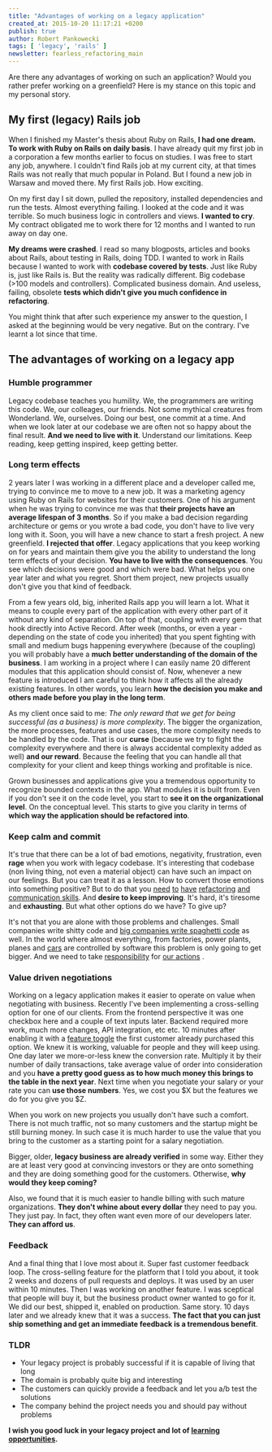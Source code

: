 ```yaml
---
title: "Advantages of working on a legacy application"
created_at: 2015-10-20 11:17:21 +0200
publish: true
author: Robert Pankowecki
tags: [ 'legacy', 'rails' ]
newsletter: fearless_refactoring_main
---
```


Are there any advantages of working on such an application?
Would you rather prefer working on a greenfield?
Here is my stance on this topic and my personal story.

<!-- more -->

## My first (legacy) Rails job

When I finished my Master's thesis about Ruby on Rails, **I had one dream.
To work with Ruby on Rails on daily basis**. I have already quit my first
job in a corporation a few months earlier to focus on studies. I was free
to start any job, anywhere. I couldn't find Rails job at my current city,
at that times Rails was not really that much popular in Poland. But I
found a new job in Warsaw and moved there. My first Rails job. How
exciting.

On my first day I sit down, pulled the repository, installed dependencies and
run the tests. Almost everything failing. I looked at the code and it was
terrible. So much business logic in controllers and views. **I wanted to cry**.
My contract obligated me to work there for 12 months and I wanted to run
away on day one.

**My dreams were crashed**. I read so many blogposts, articles and books about
Rails, about testing in Rails, doing TDD. I wanted to work in Rails because
I wanted to work with **codebase covered by tests**. Just like Ruby is, just like
Rails is. But the reality was radically different. Big codebase (>100 models
and controllers). Complicated business domain. And useless, failing, obsolete
**tests which didn't give you much confidence in refactoring**.

You might think that after such experience my answer to the question, I asked
at the beginning would be very negative. But on the contrary. I've learnt
a lot since that time.

## The advantages of working on a legacy app

### Humble programmer

Legacy codebase teaches you humility. We, the programmers are writing this code.
We, our colleages, our friends. Not some mythical creatures from Wonderland. We,
ourselves. Doing our best, one commit at a time. And when we look later at our
codebase we are often not so happy about the final result. **And we need to live
with it**. Understand our limitations. Keep reading, keep getting inspired, keep
getting better.

### Long term effects

2 years later I was working in a different place and a developer called me,
trying to convince me to move to a new job. It was a marketing agency using Ruby
on Rails for websites for their customers. One of his argument when he was trying
to convince me was that **their projects have an average lifespan of 3 months**.
So if you make a bad decision regarding architecture or gems or you wrote a bad
code, you don't have to live very long with it. Soon, you will have a new chance
to start a fresh project. A new greenfield. **I rejected that offer**. Legacy
applications that you keep working on for years and maintain them give you
the ability to understand the long term effects of your decision. **You have to
live with the consequences**. You see which decisions were good and which were bad.
What helps you one year later and what you regret. Short them project, new
projects usually don't give you that kind of feedback.

From a few years old, big, inherited Rails app you will learn a lot. What it means to
couple every part of the application with every other part of it without any kind of
separation. On top of that, coupling with every gem that hook directly into Active
Record. After week (months, or even a year - depending on the state of code you
inherited) that you spent fighting with small and medium bugs happening everywhere (because
of the coupling) you will probably have a **much better understanding of the domain of
the business**. I am working in a project where I can easily name 20 different modules that
this application should consist of. Now, whenever a new feature is introduced I am careful
to think how it affects all the already existing features. In other words, you learn **how
the decision you make and others made before you play in the long term**.

As my client once said to me: _The only reward that we get for being successful (as a business) is more complexity_.
The bigger the organization, the more processes, features and use cases, the more complexity
needs to be handled by the code. That is our **curse** (because we try to fight the complexity
everywhere and there is always accidental complexity added as well) **and our reward**. Because the
feeling that you can handle all that complexity for your client and keep things
working and profitable is nice.

Grown businesses and applications give you a tremendous opportunity to recognize bounded
contexts in the app. What modules it is built from. Even if you don't see it on the code
level, you start to **see it on the organizational level**. On the conceptual level.
This starts to give you clarity in terms of **which way the application should be
refactored into**.

### Keep calm and commit

It's true that there can be a lot of bad emotions, negativity, frustration, even **rage**
when you work with legacy codebase. It's interesting that codebase (non living thing,
not even a material object) can have such an impact on our feelings. But you
can treat it as a lesson. How to convert those emotions into something positive?
But to do that you [need](http://martinfowler.com/books/refactoringRubyEd.html) [to](https://www.goodreads.com/book/show/85041.Refactoring_to_Patterns) [have](https://www.goodreads.com/book/show/44919.Working_Effectively_with_Legacy_Code) [refactoring](http://rails-refactoring.com/) [and](https://www.goodreads.com/book/show/44936.Refactoring) [communication skills](http://andrzejonsoftware.blogspot.com/2014/01/refactoring-human-factor.html). And **desire
to keep improving**.
It's hard, it's tiresome and **exhausting**. But what other options do we have? To
give up?

It's not that you are alone with those problems and challenges. Small companies
write shitty code and [big companies write spaghetti code](http://www.safetyresearch.net/blog/articles/toyota-unintended-acceleration-and-big-bowl-%E2%80%9Cspaghetti%E2%80%9D-code)
as well.
In the world where almost everything, from factories, power plants, planes and [cars](http://www.theverge.com/2015/10/7/9470551/volvo-self-driving-car-liability)
are controlled by software this problem is only going to get bigger. And we need to
take [responsibility](http://blog.cleancoder.com/uncle-bob/2014/11/15/WeRuleTheWorld.html) for [our actions](http://blog.cleancoder.com/uncle-bob/2015/10/14/VW.html) .

### Value driven negotiations

Working on a legacy application makes it easier to operate on value when
negotiating with business. Recently I've been implementing a cross-selling option
for one of our clients. From the frontend perspective it was one checkbox here
and a couple of text inputs later. Backend required more work, much more changes,
API integration, etc etc. 10 minutes after enabling it with a
[feature toggle](http://martinfowler.com/bliki/FeatureToggle.html) the first customer
already purchased this option. We knew it is working, valuable for people and they
will keep using. One day later we more-or-less knew the conversion rate. Multiply
it by their number of daily transactions, take average value of order into consideration
and you **have a pretty good guess as to how much money this brings to the table in the next
year**. Next time when you negotiate your salary or your rate you can **use those numbers**.
Yes, we cost you $X but the features we do for you give you $Z.

When you work on new projects you usually don't have such a comfort. There is not much
traffic, not so many customers and the startup might be still burning money. In such
case it is much harder to use the value that you bring to the customer as a starting
point for a salary negotiation.

Bigger, older, **legacy business are already verified** in some way. Either they are at least
very good at convincing investors or they are onto something and they are doing something
good for the customers. Otherwise, **why would they keep coming?**

Also, we found that it is much easier to handle billing with such mature organizations.
**They don't whine about every dollar** they need to pay you. They just pay. In fact, they
often want even more of our developers later. **They can afford us**.

### Feedback

And a final thing that I love most about it. Super fast customer feedback loop.
The cross-selling feature for the platform that I told you about, it took 2 weeks and dozens of
pull requests and deploys. It was used by an user within 10 minutes. Then I was working on
another feature. I was sceptical that people will buy it, but the business product owner wanted
to go for it. We did our best, shipped it, enabled on production. Same story. 10 days later
and we already knew that it was a success. **The fact that you can just ship something and get an
immediate feedback is a tremendous benefit**.

### TLDR

* Your legacy project is probably successful if it is capable of living that long
* The domain is probably quite big and interesting
* The customers can quickly provide a feedback and let you a/b test the solutions
* The company behind the project needs you and should pay without problems

**I wish you good luck in your legacy project and lot of [learning opportunities](http://rails-refactoring.com/).**
